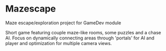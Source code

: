 # Mazescape
Maze escape/exploration project for GameDev module

Short game featuring couple maze-like rooms, some puzzles and a chase AI. 
Focus on dynamically connecting areas through 'portals' for AI and player and optimization for multiple camera views.
